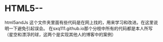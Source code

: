 # HTML5--
html5andJs
这个文件夹里面有些代码是在网上找的，用来学习和改进。在这里说明一下避免引起误会。
在sxq111.github.io那个分枝中所有的代码都是本人所写（星空和漂浮的球，这两个是实现其他人的博客中的案例）

